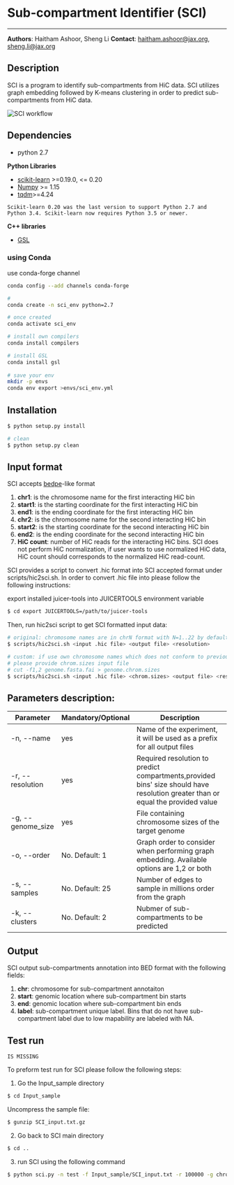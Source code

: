 # **Sub-compartment Identifier (SCI)**
--------------

**Authors**: Haitham Ashoor, Sheng Li  **Contact**: haitham.ashoor@jax.org, sheng.li@jax.org


## Description 
SCI is a program to identify sub-compartments from HiC data. SCI utilizes graph embedding followed by K-means clustering in order to predict sub-compartments from HiC data. 

![SCI workflow](images/sci.jpg)

## Dependencies
* python 2.7

**Python Libraries**
* [scikit-learn] >=0.19.0, <= 0.20
* [Numpy] >= 1.15
* [tqdm]>=4.24

`Scikit-learn 0.20 was the last version to support Python 2.7 and Python 3.4. Scikit-learn now requires Python 3.5 or newer.`  

**C++ libraries**
* [GSL]

### using Conda  

use conda-forge channel  

```sh
conda config --add channels conda-forge

# 
conda create -n sci_env python=2.7

# once created
conda activate sci_env

# install own compilers
conda install compilers

# install GSL
conda install gsl
 
# save your env
mkdir -p envs
conda env export >envs/sci_env.yml

```

## Installation 

```sh
$ python setup.py install

# clean
$ python setup.py clean

```
## Input format

SCI accepts [bedpe](https://bedtools.readthedocs.io/en/latest/content/general-usage.html#bedpe-format)-like format

1. **chr1**: is the chromosome name for the first interacting HiC bin
2. **start1**: is the starting coordinate for the first interacting HiC bin
3. **end1**: is the ending coordinate for the first interacting HiC bin
4. **chr2**: is the chromosome name for the second interacting HiC bin
5. **start2**: is the starting coordinate for the second interacting HiC bin
6. **end2**: is the ending coordinate for the second interacting HiC bin
7. **HiC count**: number of HiC reads for the interacting HiC bins. SCI does not perform HiC normalization, if user wants to use normalized HiC data, HiC count should corresponds to the normalized HiC read-count. 

SCI provides a script to convert .hic format into SCI accepted format under scripts/hic2sci.sh. 
In order to convert .hic file into please follow the following instructions:

export installed juicer-tools into JUICERTOOLS environment variable 

```sh
$ cd export JUICERTOOLS=/path/to/juicer-tools
```

Then, run hic2sci script to get SCI formatted input data:

```sh
# original: chromosome names are in chrN format with N=1..22 by default
$ scripts/hic2sci.sh <input .hic file> <output file> <resolution> 

# custom: if use own chromosome names which does not conform to previous chromosome naming
# please provide chrom.sizes input file
# cut -f1,2 genome.fasta.fai > genome.chrom.sizes
$ scripts/hic2sci.sh <input .hic file> <chrom.sizes> <output file> <resolution>

```


## Parameters description:


Parameter | Mandatory/Optional | Description
--------------|---------------------------|----------------
-n, --name| yes| Name of the experiment, it will be used as a prefix for all output files
-r, --resolution| yes| Required resolution to predict compartments,provided bins' size should have resolution greater than or equal the provided value
-g, --genome_size| yes|File containing chromosome sizes of the target genome
-o, --order| No. Default: 1| Graph order to consider when performing graph embedding. Available options are 1,2 or both
-s, --samples| No. Default: 25| Number of edges to sample in millions order from the graph
-k, --clusters| No. Default: 2| Nubmer of sub-compartments to be predicted

## Output  

SCI output sub-compartments annotation into BED format with the following fields: 

1. **chr**: chromosome for sub-compartment annotaiton
2. **start**: genomic location where sub-compartment bin starts
3. **end**: genomic location where sub-compartment bin ends
4. **label**: sub-compartment unique label. Bins that do not have sub-compartment label due to low mapability are labeled with NA. 


## Test run

`IS MISSING`

To preform test run for SCI please follow the following steps:
1. Go the Input_sample directory
```sh
$ cd Input_sample
```
Uncompress the sample file:
```sh
$ gunzip SCI_input.txt.gz
```

2. Go back to SCI main directory
```sh
$ cd ..
```

3. run SCI using the following command
```sh
$ python sci.py -n test -f Input_sample/SCI_input.txt -r 100000 -g chromosome_sizes/hg19.chrom.sizes -o both -s 1 -k 5
``` 

[scikit-learn]: http://scikit-learn.org/stable/
[Numpy]: http://www.numpy.org/
[tqdm]: https://pypi.org/project/tqdm/
[GSL]:  http://www.gnu.org/software/gsl/
